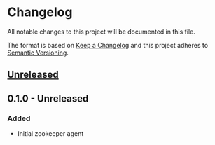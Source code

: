 # Changelog
All notable changes to this project will be documented in this file.

The format is based on [Keep a Changelog](http://keepachangelog.com/en/1.0.0/)
and this project adheres to [Semantic Versioning](http://semver.org/spec/v2.0.0.html).

## [Unreleased]

## 0.1.0 - Unreleased
### Added
- Initial zookeeper agent


[Unreleased]: https://github.com/replicante-io/agents/compare/v0.1.0...HEAD
